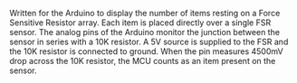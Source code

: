   Written for the Arduino to display the number of items resting on a Force Sensitive Resistor array.
  Each item is placed directly over a single FSR sensor. The analog pins of the Arduino monitor the junction 
  between the sensor in series with a 10K resistor. A 5V source is supplied to the FSR and the 10K resistor 
  is connected to ground. When the pin measures 4500mV drop across the 10K resistor, the MCU counts as 
  an item present on the sensor. 
